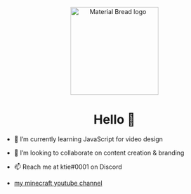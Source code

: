 <p align="center">
  <img width="200" src="https://pbs.twimg.com/media/FH4MMKdVIAAcWsl?format=jpg&name=medium" alt="Material Bread logo">
  <h1 align="center">Hello 👋</h1>

- 🌱 I’m currently learning JavaScript for video design
- 👯 I’m looking to collaborate on content creation & branding
- 📫 Reach me at ktie#0001 on Discord

-   <a href="https://undergrad.admissions.columbia.edu/" class="button icon search">my minecraft youtube channel</a>
